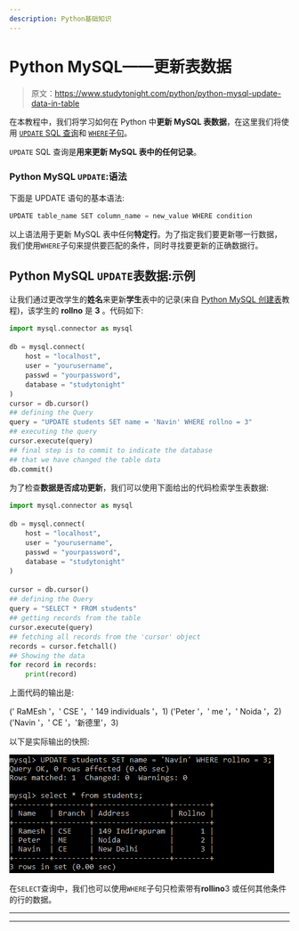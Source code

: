 ```yaml
---
description: Python基础知识
---
```


# Python MySQL——更新表数据

> 原文：<https://www.studytonight.com/python/python-mysql-update-data-in-table>

在本教程中，我们将学习如何在 Python 中**更新 MySQL 表数据**，在这里我们将使用 [`UPDATE` SQL 查询](/dbms/dml-update-command.php)和 [`WHERE`子句](/dbms/where-clause.php)。

`UPDATE` SQL 查询是**用来更新 MySQL 表中的任何记录**。

### Python MySQL `UPDATE`:语法

下面是 UPDATE 语句的基本语法:

```py
UPDATE table_name SET column_name = new_value WHERE condition
```

以上语法用于更新 MySQL 表中任何**特定行**。为了指定我们要更新哪一行数据，我们使用`WHERE`子句来提供要匹配的条件，同时寻找要更新的正确数据行。

## Python MySQL `UPDATE`表数据:示例

让我们通过更改学生的**姓名**来更新**学生**表中的记录(来自 [Python MySQL 创建表](/python/python-mysql-create-table)教程)，该学生的 **rollno** 是 **3** 。代码如下:

```py
import mysql.connector as mysql

db = mysql.connect(
    host = "localhost",
    user = "yourusername",
    passwd = "yourpassword",
    database = "studytonight"
)
cursor = db.cursor()
## defining the Query
query = "UPDATE students SET name = 'Navin' WHERE rollno = 3"
## executing the query
cursor.execute(query)
## final step is to commit to indicate the database 
## that we have changed the table data
db.commit()
```

为了检查**数据是否成功更新**，我们可以使用下面给出的代码检索学生表数据:

```py
import mysql.connector as mysql

db = mysql.connect(
    host = "localhost",
    user = "yourusername",
    passwd = "yourpassword",
    database = "studytonight"
)

cursor = db.cursor()
## defining the Query
query = "SELECT * FROM students"
## getting records from the table
cursor.execute(query)
## fetching all records from the 'cursor' object
records = cursor.fetchall()
## Showing the data
for record in records:
    print(record)
```

上面代码的输出是:

(' RaMEsh '，' CSE '，' 149 individuals '，1) ('Peter '，' me '，' Noida '，2) ('Navin '，' CE '，'新德里'，3)

以下是实际输出的快照:

![Python MySQL update table data](img/58b2bcd27a21fdd62af36465623ac527.png)

在`SELECT`查询中，我们也可以使用`WHERE`子句只检索带有**rollino**3 或任何其他条件的行的数据。

* * *

* * *